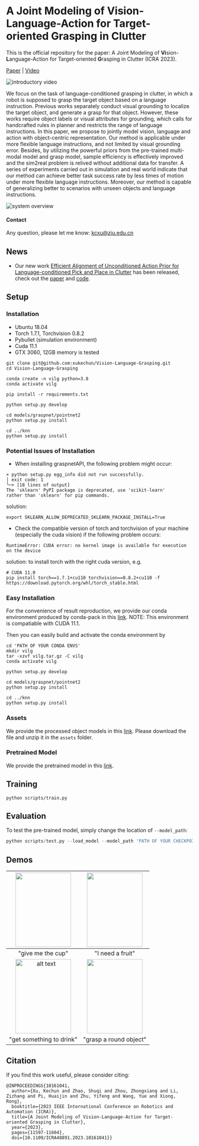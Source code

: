 # A Joint Modeling of Vision-Language-Action for Target-oriented Grasping in Clutter
This is the official repository for the paper: A Joint Modeling of **Vi**sion-**L**anguage-Action for Target-oriented **G**rasping in Clutter (ICRA 2023).

[Paper](https://arxiv.org/abs/2302.12610) | [Video](https://www.bilibili.com/video/BV1yh4y1a7Ha/?spm_id_from=333.999.0.0)

![introductory video](images/vilg_video.gif)

We focus on the task of language-conditioned grasping in clutter, in which a robot is supposed to grasp the target object based on a language instruction. Previous works separately conduct visual grounding to localize the target object, and generate a grasp for that object. However, these works require object labels or visual attributes for grounding, which calls for handcrafted rules in planner and restricts the range of language instructions. In this paper, we propose to jointly model vision, language and action with object-centric representation. Our method is applicable under more flexible language instructions, and not limited by visual grounding error. Besides, by utilizing the powerful priors from the pre-trained multi-modal model and grasp model, sample efficiency is effectively improved and the sim2real problem is relived without additional data for transfer. A series of experiments carried out in simulation and real world indicate that our method can achieve better task success rate by less times of motion under more flexible language instructions. Moreover, our method is capable of generalizing better to scenarios with unseen objects and language instructions.

![system overview](images/system.png)

#### Contact

Any question, please let me know: kcxu@zju.edu.cn

## News
- Our new work [Efficient Alignment of Unconditioned Action Prior for Language-conditioned Pick and Place in Clutter](https://arxiv.org/abs/2503.09423) has been released, check out the [paper](https://arxiv.org/abs/2503.09423) and [code](https://github.com/xukechun/Action-Prior-Alignment).

## Setup
###  Installation

- Ubuntu 18.04
- Torch 1.7.1, Torchvision 0.8.2
- Pybullet (simulation environment)
- Cuda 11.1
- GTX 3060, 12GB memory is tested

```
git clone git@github.com:xukechun/Vision-Language-Grasping.git
cd Vision-Language-Grasping

conda create -n vilg python=3.8
conda activate vilg

pip install -r requirements.txt

python setup.py develop

cd models/graspnet/pointnet2
python setup.py install

cd ../knn
python setup.py install
```

###  Potential Issues of Installation
- When installing graspnetAPI, the following problem might occur:
```
× python setup.py egg_info did not run successfully.
│ exit code: 1
╰─> [18 lines of output]
The 'sklearn' PyPI package is deprecated, use 'scikit-learn'
rather than 'sklearn' for pip commands.
```
solution:
```
export SKLEARN_ALLOW_DEPRECATED_SKLEARN_PACKAGE_INSTALL=True
```
- Check the compatible version of torch and torchvision of your machine (especially the cuda vision) if the following problem occurs:
```
RuntimeError: CUDA error: no kernel image is available for execution on the device
```
solution: to install torch with the right cuda version, e.g.
```
# CUDA 11.0
pip install torch==1.7.1+cu110 torchvision==0.8.2+cu110 -f https://download.pytorch.org/whl/torch_stable.html
```

### Easy Installation

For the convenience of result reproduction, we provide our conda environment produced by conda-pack in this [link](https://drive.google.com/file/d/18A-wCePI3_yBsbCfRqc_9A0KKMTb86ml/view). NOTE: This environment is compatiable with CUDA 11.1.

Then you can easily build and activate the conda environment by

```
cd 'PATH OF YOUR CONDA ENVS'
mkdir vilg
tar -xzvf vilg.tar.gz -C vilg
conda activate vilg

python setup.py develop

cd models/graspnet/pointnet2
python setup.py install

cd ../knn
python setup.py install
```

### Assets
We provide the processed object models in this [link](https://drive.google.com/drive/folders/1WxKDFXJktoqiP0jmkDZrMCcNNBx5u-YM?usp=drive_link). Please download the file and unzip it in the `assets` folder.

### Pretrained Model
We provide the pretrained model in this [link](https://drive.google.com/drive/folders/1LCuoXX92X8L9wqJTbVqvskjRhTJrDDay?usp=sharing). 


## Training

```
python scripts/train.py
```

## Evaluation
To test the pre-trained model, simply change the location of `--model_path`:

```python
python scripts/test.py --load_model --model_path 'PATH OF YOUR CHECKPOINT FILE'
```

## Demos
<div align="left">

| <img src="images/a.gif" width="150" height="200"/> | <img src="images/b.gif" width="150" height="200" /> |
|:--:|:--:|
|"give me the cup"|"I need a fruit"|
| <img src="images/c.gif" width="150" height="200" title="c" alt="alt text"/>  | <img src="images/d.gif" width="150" height="200"/> |
|"get something to drink"|"grasp a round object"|

## Citation

If you find this work useful, please consider citing:

```
@INPROCEEDINGS{10161041,
  author={Xu, Kechun and Zhao, Shuqi and Zhou, Zhongxiang and Li, Zizhang and Pi, Huaijin and Zhu, Yifeng and Wang, Yue and Xiong, Rong},
  booktitle={2023 IEEE International Conference on Robotics and Automation (ICRA)}, 
  title={A Joint Modeling of Vision-Language-Action for Target-oriented Grasping in Clutter}, 
  year={2023},
  pages={11597-11604},
  doi={10.1109/ICRA48891.2023.10161041}}
```

